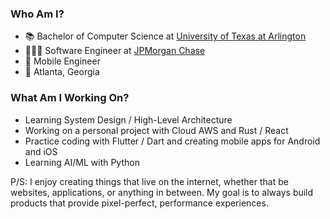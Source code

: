  ### Who Am I?
- 📚 Bachelor of Computer Science at [University of Texas at Arlington](https://academicpartnerships.uta.edu/)
- 👨🏻‍💻 Software Engineer at [JPMorgan Chase](https://www.chase.com/)
- 📱 Mobile Engineer
- 📍 Atlanta, Georgia

### What Am I Working On?
- Learning System Design / High-Level Architecture
- Working on a personal project with Cloud AWS and Rust / React
- Practice coding with Flutter / Dart and creating mobile apps for Android and iOS
- Learning AI/ML with Python

P/S: I enjoy creating things that live on the internet, whether that be websites, applications, or anything in between. My goal is to always build products that provide pixel-perfect, performance experiences.

